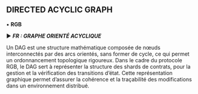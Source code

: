 ## DIRECTED ACYCLIC GRAPH
▪ **RGB**

► ***FR : GRAPHE ORIENTÉ ACYCLIQUE***

Un DAG est une structure mathématique composée de nœuds interconnectés par des arcs orientés, sans former de cycle, ce qui permet un ordonnancement topologique rigoureux. Dans le cadre du protocole RGB, le DAG sert à représenter la structure des shards de contrats, pour la gestion et la vérification des transitions d’état. Cette représentation graphique permet d’assurer la cohérence et la traçabilité des modifications dans un environnement distribué.

